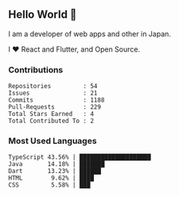 ## Hello World 👋

I am a developer of web apps and other in Japan.

I ❤️ React and Flutter, and Open Source.

### Contributions

<!-- contributions start -->

    Repositories         : 54
    Issues               : 21
    Commits              : 1188
    Pull-Requests        : 229
    Total Stars Earned   : 4
    Total Contributed To : 2

<!-- contributions end -->

### Most Used Languages

<!-- most-used-languages start -->

    TypeScript 43.56% | ████████████████████
    Java       14.18% | ███████
    Dart       13.23% | ██████
    HTML        9.62% | ████
    CSS         5.58% | ███

<!-- most-used-languages end -->
